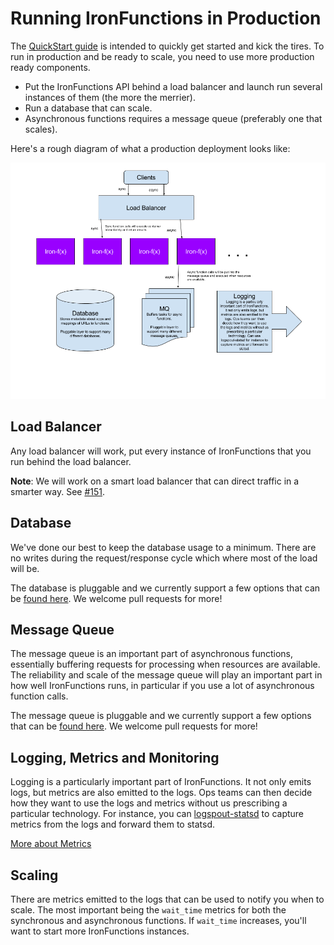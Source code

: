 # Running IronFunctions in Production

The [QuickStart guide](/README.md#quickstart) is intended to quickly get started and kick the tires. To run in production and be ready to scale, you need
to use more production ready components.

* Put the IronFunctions API behind a load balancer and launch run several instances of them (the more the merrier).
* Run a database that can scale.
* Asynchronous functions requires a message queue (preferably one that scales).

Here's a rough diagram of what a production deployment looks like:

![IronFunctions Architecture Diagram](../assets/architecture.png)

## Load Balancer

Any load balancer will work, put every instance of IronFunctions that you run behind the load balancer.

**Note**: We will work on a smart load balancer that can direct traffic in a smarter way. See [#151](https://github.com/kumokit/functions/issues/151).

## Database

We've done our best to keep the database usage to a minimum. There are no writes during the request/response cycle which where most of the load will be.

The database is pluggable and we currently support a few options that can be [found here](databases/README.md). We welcome pull requests for more!

## Message Queue

The message queue is an important part of asynchronous functions, essentially buffering requests for processing when resources are available. The reliability and scale of the message queue will play an important part
in how well IronFunctions runs, in particular if you use a lot of asynchronous function calls.

The message queue is pluggable and we currently support a few options that can be [found here](mqs/README.md). We welcome pull requests for more!

## Logging, Metrics and Monitoring

Logging is a particularly important part of IronFunctions. It not only emits logs, but metrics are also emitted to the logs. Ops teams can then decide how they want
to use the logs and metrics without us prescribing a particular technology. For instance, you can [logspout-statsd](https://github.com/kumokit/logspout-statsd) to capture metrics
from the logs and forward them to statsd.

[More about Metrics](metrics.md)

## Scaling

There are metrics emitted to the logs that can be used to notify you when to scale. The most important being the `wait_time` metrics for both the
synchronous and asynchronous functions. If `wait_time` increases, you'll want to start more IronFunctions instances.

